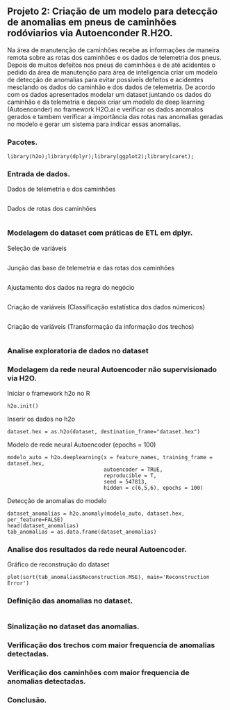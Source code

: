 ## Projeto 2: Criação de um modelo para detecção de anomalias em pneus de caminhões rodóviarios via Autoenconder R.H2O.

Na área de manutenção de caminhões recebe as informações de maneira remota sobre as rotas dos caminhões e os dados de telemetria dos pneus. Depois de muitos defeitos nos pneus de caminhões e de até acidentes o pedido da área de manutenção para área de inteligencia criar um modelo de detecção de anomalias para evitar possíveis defeitos e acidentes mesclando os dados do caminhão e dos dados de telemetria. De acordo com os dados apresentados modelar um dataset juntando os dados do caminhão e da telemetria e depois criar um modelo de deep learning (Autoenconder) no framework H2O.ai e verificar os dados anomalos gerados e tambem verificar a importância das rotas nas anomalias geradas no modelo e gerar um sistema para indicar essas anomalias.

### Pacotes.
```{r, cache=FALSE, message=FALSE, warning=FALSE}
library(h2o);library(dplyr);library(ggplot2);library(caret);
```

### Entrada de dados.
Dados de telemetria e dos caminhões
```{r, cache=FALSE, message=FALSE, warning=FALSE}

```

Dados de rotas dos caminhões
```{r, cache=FALSE, message=FALSE, warning=FALSE}

```

### Modelagem do dataset com práticas de ETL em dplyr.
Seleção de variáveis
```{r, cache=FALSE, message=FALSE, warning=FALSE}

```

Junção das base de telemetria e das rotas dos caminhões
```{r, cache=FALSE, message=FALSE, warning=FALSE}

```

Ajustamento dos dados na regra do negócio 
```{r, cache=FALSE, message=FALSE, warning=FALSE}

```

Criação de variáveis (Classificação estatística dos dados númericos)
```{r, cache=FALSE, message=FALSE, warning=FALSE}

```

Criação de variáveis (Transformação da informação dos trechos)
```{r, cache=FALSE, message=FALSE, warning=FALSE}

```

### Analise exploratoria de dados no dataset

### Modelagem da rede neural Autoencoder não supervisionado via H2O.

Iniciar o framework h2o no R
```{r, cache=FALSE, message=FALSE, warning=FALSE}
h2o.init()
```

Inserir os dados no h2o
```{r, cache=FALSE, message=FALSE, warning=FALSE}
dataset.hex = as.h2o(dataset, destination_frame="dataset.hex")
```

Modelo de rede neural Autoencoder (epochs = 100)
```{r, cache=FALSE, message=FALSE, warning=FALSE}
modelo_auto = h2o.deeplearning(x = feature_names, training_frame = dataset.hex,
                               autoencoder = TRUE,
                               reproducible = T,
                               seed = 547813,
                               hidden = c(6,5,6), epochs = 100)                          
```

Detecção de anomalias do modelo 
```{r, cache=FALSE, message=FALSE, warning=FALSE}
dataset_anomalias = h2o.anomaly(modelo_auto, dataset.hex, per_feature=FALSE)
head(dataset_anomalias)
tab_anomalias = as.data.frame(dataset_anomalias)
```

### Analise dos resultados da rede neural Autoencoder.

Gráfico de reconstrução do dataset
```{r, cache=FALSE, message=FALSE, warning=FALSE}
plot(sort(tab_anomalias$Reconstruction.MSE), main='Reconstruction Error')
```

### Definição das anomalias no dataset.
```{r, cache=FALSE, message=FALSE, warning=FALSE}

```

### Sinalização no dataset das anomalias.

### Verificação dos trechos com maior frequencia de anomalias detectadas.

### Verificação dos caminhões com maior frequencia de anomalias detectadas.

### Conclusão.
